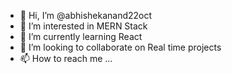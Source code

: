 - 👋 Hi, I’m @abhishekanand22oct
- 👀 I’m interested in MERN Stack
- 🌱 I’m currently learning React
- 💞️ I’m looking to collaborate on Real time projects
- 📫 How to reach me ...

<!---
abhishekanand22oct/abhishekanand22oct is a ✨ special ✨ repository because its `README.md` (this file) appears on your GitHub profile.
You can click the Preview link to take a look at your changes.
--->
